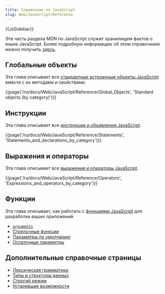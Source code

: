 ```yaml
---
title: Справочник по JavaScript
slug: Web/JavaScript/Reference
---
```


{{JsSidebar}}

Эта часть раздела MDN по JavaScript служит хранилищем фактов о языке JavaScript. Более подробную информацию об этом справочнике можно получить [здесь](/ru/docs/Web/JavaScript/Reference/About).

## Глобальные объекты

Эта глава описывает все [стандартные встроенные объекты JavaScript](/ru/docs/Web/JavaScript/Reference/Global_Objects) вместе с их методами и свойствами.

{{page('/ru/docs/Web/JavaScript/Reference/Global_Objects', 'Standard objects (by category)')}}

## Инструкции

Эта глава описывает все [инструкции и объявления JavaScript](/ru/docs/Web/JavaScript/Reference/Statements).

{{page('/ru/docs/Web/JavaScript/Reference/Statements', 'Statements_and_declarations_by_category')}}

## Выражения и операторы

Эта глава описывает все [выражения и операторы JavaScript](/ru/docs/Web/JavaScript/Reference/Operators).

{{page('/ru/docs/Web/JavaScript/Reference/Operators', 'Expressions_and_operators_by_category')}}

## Функции

Эта глава описывает, как работать с [функциями JavaScript](/ru/docs/Web/JavaScript/Reference/Functions) для разработки ваших приложений.

- [`arguments`](/ru/docs/Web/JavaScript/Reference/Functions/arguments)
- [Стрелочные функции](/ru/docs/Web/JavaScript/Reference/Arrow_functions)
- [Параметры по умолчанию](/ru/docs/Web/JavaScript/Reference/Default_parameters)
- [Остаточные параметры](/ru/docs/Web/JavaScript/Reference/Functions/rest_parameters)

## Дополнительные справочные страницы

- [Лексическая грамматика](/ru/docs/Web/JavaScript/Reference/Lexical_grammar)
- [Типы и структуры данных](/ru/docs/Web/JavaScript/Data_structures)
- [Строгий режим](/ru/docs/Web/JavaScript/Reference/Strict_mode)
- [Устаревшие возможности](/ru/docs/Web/JavaScript/Reference/Deprecated_and_obsolete_features)
